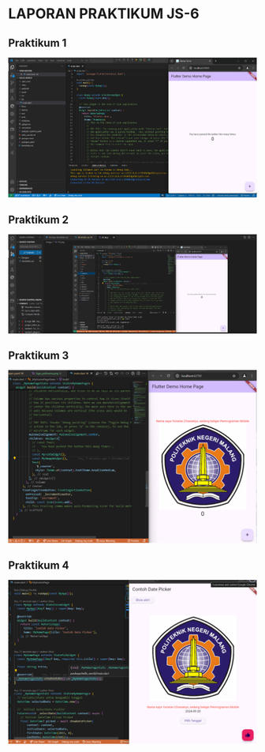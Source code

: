 # **LAPORAN PRAKTIKUM JS-6**

## Praktikum 1
![Screenshoot hello_world](image/P1.png)
## Praktikum 2
![Screenshoot hello_world](image/P2.png)
## Praktikum 3
![Screenshoot hello_world](image/P3.png)
## Praktikum 4
![Screenshoot hello_world](image/P4.png)


